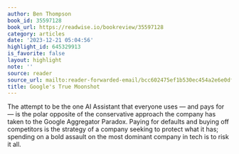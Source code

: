 ```yaml
---
author: Ben Thompson
book_id: 35597128
book_url: https://readwise.io/bookreview/35597128
category: articles
date: '2023-12-21 05:04:56'
highlight_id: 645329913
is_favorite: false
layout: highlight
note: ''
source: reader
source_url: mailto:reader-forwarded-email/bcc602475ef1b530ec454a2e6e0dfc1e
title: Google's True Moonshot
---
```


The attempt to be the one AI Assistant that everyone uses — and pays for — is the polar opposite of the conservative approach the company has taken to the Google Aggregator Paradox. Paying for defaults and buying off competitors is the strategy of a company seeking to protect what it has; spending on a bold assault on the most dominant company in tech is to risk it all.